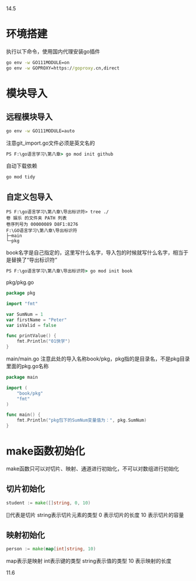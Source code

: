 14.5
# 环境搭建
执行以下命令，使用国内代理安装go插件
```cmd
go env -w GO111MODULE=on
go env -w GOPROXY=https://goproxy.cn,direct
```
# 模块导入
## 远程模块导入

```cmd
go env -w GO111MODULE=auto
```
注意git_import.go文件必须是英文名的
```cmd
PS F:\go语言学习\第八章> go mod init github
```
自动下载依赖
```cmd
go mod tidy
```

## 自定义包导入
```text
PS F:\go语言学习\第八章\导出标识符> tree ./
卷 娱乐 的文件夹 PATH 列表
卷序列号为 00000089 D8F1:8276
F:\GO语言学习\第八章\导出标识符
├─main
└─pkg
```
book名字是自己指定的，这里写什么名字，导入包的时候就写什么名字，相当于是替换了“导出标识符”
```cmd
PS F:\go语言学习\第八章\导出标识符> go mod init book
```
pkg/pkg.go
```go
package pkg

import "fmt"

var SumNum = 1
var firstName = "Peter"
var isValid = false

func printValue() {
	fmt.Println("01快学")
}
```
main/main.go
注意此处的导入名称book/pkg，pkg指的是目录名，不是pkg目录里面的pkg.go名称
```go
package main

import (
	"book/pkg"
	"fmt"
)

func main() {
	fmt.Println("pkg包下的SumNum变量值为：", pkg.SumNum)
}
```
# make函数初始化
make函数只可以对切片、映射、通道进行初始化，不可以对数组进行初始化
## 切片初始化
```go
student := make([]string, 0, 10)
```
[]代表是切片
string表示切片元素的类型
0 表示切片的长度
10 表示切片的容量

## 映射初始化
```go
person := make(map[int]string, 10)
```
map表示是映射
int表示键的类型
string表示值的类型
10 表示映射的长度

11.6